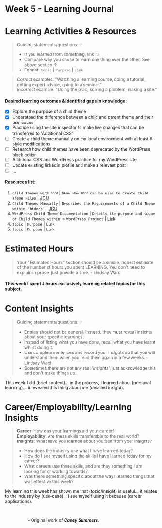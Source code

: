 # Week 5 - Learning Journal

# Learning Activities & Resources
> Guiding statements/questions: :bulb:
> - If you learned from something, link it!
> - Compare why you chose to learn one thing over the other. See above section &uarr;
> - Format: `topic` | `Purpose` | `Link` <br>

> *Correct* examples: "Watching a learning course, doing a tutorial, getting expert advice, going to a seminar." <br>
> *Incorrect* example: "Doing the prac, solving a problem, making a site."

#### Desired learning outcomes & identified gaps in knowledge: 
- [x] Explore the purpose of a child theme
- [X] Understand the difference between a child and parent theme and their use-cases
- [X] Practice using the site inspector to make live changes that can be transferred to 'Additional CSS'
- [ ] Create a child theme manually on my local environment with at least 6 style modifications
- [ ] Research how child themes have been deprecated by the WordPress block editor
- [ ] Additional CSS and WordPress practice for my WordPress site
- [ ] Update existing linkedIn profile and make a relevant post
- [ ] ...

#### Resources list:
1. `Child Themes with VVV` | `Show How VVV can be used to Create Child Theme Files` | [JCU](https://jcu.au.panopto.com/Panopto/Pages/Viewer.aspx?id=2c849570-c103-4b35-907d-b27a00170c13&start=0)
2. `Child Themes Manually` | `Describes the Requirements of a Child Theme within 'htdocs'` | [JCU](https://jcu.au.panopto.com/Panopto/Pages/Viewer.aspx?id=604396c6-0e44-4117-b854-b27a00170a1c&start=0)
3. `WordPress Child Theme Documentation` | `Details the purpose and scope of Child Themes within a WordPress Project` | [Link](https://developer.wordpress.org/themes/advanced-topics/child-themes/)
4. `topic` | `Purpose` | `Link`
5. `topic` | `Purpose` | `Link`

# Estimated Hours
> Your "Estimated Hours" section should be a simple, honest estimate of the number of hours you spent LEARNING. You don't need to explain in prose, just provide a time. - Lindsay Ward
#### This week I spent `4` hours exclusively learning related topics for this subject.

# Content Insights
> Guiding statements/questions: :bulb:
> - Entries should not be general. Instead, they must reveal insights about your specific learnings.
> - Instead of listing what you have done, recall what you have learnt whilst doing it.
> - Use complete sentences and record your insights so that you will understand them when you read them again in a few weeks. - Lindsay Ward
> - Sometimes there are not any real *'insights'*, just acknowledge this and don't make things up.

This week I did (brief context)... in the process, I learned about (personal learning)... it revealed this thing about me (detailed insight).

# Career/Employability/Learning Insights
>**Career**: How can your learnings aid your career? <br>
>**Employability**: Are these skills transferable to the real world? <br>
>**Insights**: What have you learned about yourself from your insights? <br>
> - How does the industry use what I have learned today?
> - How do I see myself using the skills I have learned today for my career?
> - What careers use these skills, and are they something I am looking for or working towards?
> - Was there something specific about the way I learned things that was effective this week?

My learning this week has shown me that (topic/insight) is useful... it relates to the industry by (use-case)... I see myself using it because (career applications).

<br>

&nbsp;&nbsp;&nbsp;&nbsp;&nbsp;&nbsp;&nbsp;&nbsp;&nbsp;&nbsp;&nbsp;&nbsp;&nbsp;&nbsp;&nbsp;&nbsp;&nbsp;&nbsp;&nbsp;- Original work of ***Casey Summers***.
